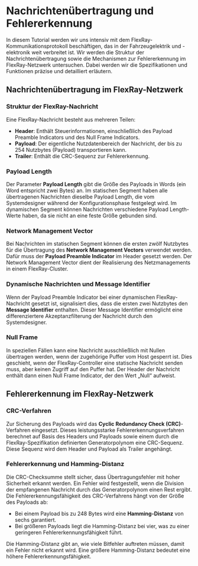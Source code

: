 
# Nachrichtenübertragung und Fehlererkennung

In diesem Tutorial werden wir uns intensiv mit dem FlexRay-Kommunikationsprotokoll beschäftigen, das in der Fahrzeugelektrik und -elektronik weit verbreitet ist. Wir werden die Struktur der Nachrichtenübertragung sowie die Mechanismen zur Fehlererkennung im FlexRay-Netzwerk untersuchen. Dabei werden wir die Spezifikationen und Funktionen präzise und detailliert erläutern.

##  Nachrichtenübertragung im FlexRay-Netzwerk

### Struktur der FlexRay-Nachricht

Eine FlexRay-Nachricht besteht aus mehreren Teilen:

- **Header**: Enthält Steuerinformationen, einschließlich des Payload Preamble Indicators und des Null Frame Indicators.
- **Payload**: Der eigentliche Nutzdatenbereich der Nachricht, der bis zu 254 Nutzbytes (Payload) transportieren kann.
- **Trailer**: Enthält die CRC-Sequenz zur Fehlererkennung.

### Payload Length

Der Parameter **Payload Length** gibt die Größe des Payloads in Words (ein Word entspricht zwei Bytes) an. Im statischen Segment haben alle übertragenen Nachrichten dieselbe Payload Length, die vom Systemdesigner während der Konfigurationsphase festgelegt wird. Im dynamischen Segment können Nachrichten verschiedene Payload Length-Werte haben, da sie nicht an eine feste Größe gebunden sind.

### Network Management Vector

Bei Nachrichten im statischen Segment können die ersten zwölf Nutzbytes für die Übertragung des **Network Management Vectors** verwendet werden. Dafür muss der **Payload Preamble Indicator** im Header gesetzt werden. Der Network Management Vector dient der Realisierung des Netzmanagements in einem FlexRay-Cluster.

### Dynamische Nachrichten und Message Identifier

Wenn der Payload Preamble Indicator bei einer dynamischen FlexRay-Nachricht gesetzt ist, signalisiert dies, dass die ersten zwei Nutzbytes den **Message Identifier** enthalten. Dieser Message Identifier ermöglicht eine differenziertere Akzeptanzfilterung der Nachricht durch den Systemdesigner.

### Null Frame

In speziellen Fällen kann eine Nachricht ausschließlich mit Nullen übertragen werden, wenn der zugehörige Puffer vom Host gesperrt ist. Dies geschieht, wenn der FlexRay-Controller eine statische Nachricht senden muss, aber keinen Zugriff auf den Puffer hat. Der Header der Nachricht enthält dann einen Null Frame Indicator, der den Wert „Null“ aufweist.

## Fehlererkennung im FlexRay-Netzwerk

### CRC-Verfahren

Zur Sicherung des Payloads wird das **Cyclic Redundancy Check (CRC)**-Verfahren eingesetzt. Dieses leistungsstarke Fehlererkennungsverfahren berechnet auf Basis des Headers und Payloads sowie einem durch die FlexRay-Spezifikation definierten Generatorpolynom eine CRC-Sequenz. Diese Sequenz wird dem Header und Payload als Trailer angehängt.

### Fehlererkennung und Hamming-Distanz

Die CRC-Checksumme stellt sicher, dass Übertragungsfehler mit hoher Sicherheit erkannt werden. Ein Fehler wird festgestellt, wenn die Division der empfangenen Nachricht durch das Generatorpolynom einen Rest ergibt. Die Fehlererkennungsfähigkeit des CRC-Verfahrens hängt von der Größe des Payloads ab:

- Bei einem Payload bis zu 248 Bytes wird eine **Hamming-Distanz** von sechs garantiert.
- Bei größeren Payloads liegt die Hamming-Distanz bei vier, was zu einer geringeren Fehlererkennungsfähigkeit führt.

Die Hamming-Distanz gibt an, wie viele Bitfehler auftreten müssen, damit ein Fehler nicht erkannt wird. Eine größere Hamming-Distanz bedeutet eine höhere Fehlererkennungsfähigkeit.
